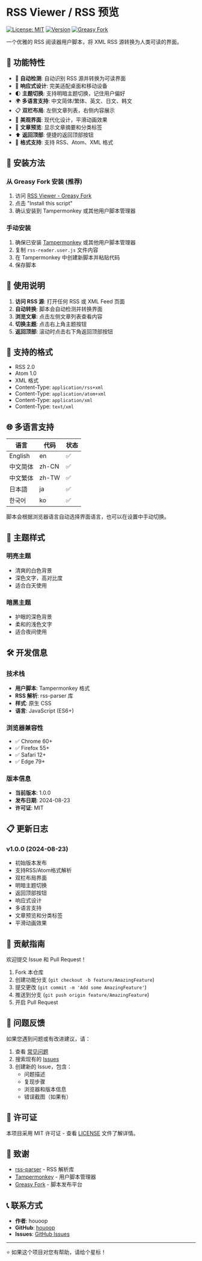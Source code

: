 # RSS Viewer / RSS 预览

[![License: MIT](https://img.shields.io/badge/License-MIT-yellow.svg)](https://opensource.org/licenses/MIT)
[![Version](https://img.shields.io/badge/version-1.0.0-blue.svg)](https://github.com/houoop/rss-viewer)
[![Greasy Fork](https://img.shields.io/badge/Greasy%20Fork-published-green.svg)](https://greasyfork.org/)

一个优雅的 RSS 阅读器用户脚本，将 XML RSS 源转换为人类可读的界面。

## 🌟 功能特性

- 🔄 **自动检测**: 自动识别 RSS 源并转换为可读界面
- 📱 **响应式设计**: 完美适配桌面和移动设备
- 🌓 **主题切换**: 支持明暗主题切换，记住用户偏好
- 🌍 **多语言支持**: 中文简体/繁体、英文、日文、韩文
- 📋 **双栏布局**: 左侧文章列表，右侧内容展示
- 🎨 **美观界面**: 现代化设计，平滑动画效果
- 🔖 **文章预览**: 显示文章摘要和分类标签
- ⬆️ **返回顶部**: 便捷的返回顶部按钮
- 📜 **格式支持**: 支持 RSS、Atom、XML 格式

## 🚀 安装方法

### 从 Greasy Fork 安装 (推荐)

1. 访问 [RSS Viewer - Greasy Fork](https://greasyfork.org/)
2. 点击 "Install this script"
3. 确认安装到 Tampermonkey 或其他用户脚本管理器

### 手动安装

1. 确保已安装 [Tampermonkey](https://www.tampermonkey.net/) 或其他用户脚本管理器
2. 复制 `rss-reader.user.js` 文件内容
3. 在 Tampermonkey 中创建新脚本并粘贴代码
4. 保存脚本

## 📖 使用说明

1. **访问 RSS 源**: 打开任何 RSS 或 XML Feed 页面
2. **自动转换**: 脚本会自动检测并转换界面
3. **浏览文章**: 点击左侧文章列表查看内容
4. **切换主题**: 点击右上角主题按钮
5. **返回顶部**: 滚动时点击右下角返回顶部按钮

## 🎯 支持的格式

- RSS 2.0
- Atom 1.0
- XML 格式
- Content-Type: `application/rss+xml`
- Content-Type: `application/atom+xml`
- Content-Type: `application/xml`
- Content-Type: `text/xml`

## 🌐 多语言支持

| 语言 | 代码 | 状态 |
|------|------|------|
| English | en | ✅ |
| 中文简体 | zh-CN | ✅ |
| 中文繁体 | zh-TW | ✅ |
| 日本語 | ja | ✅ |
| 한국어 | ko | ✅ |

脚本会根据浏览器语言自动选择界面语言，也可以在设置中手动切换。

## 🎨 主题样式

### 明亮主题
- 清爽的白色背景
- 深色文字，高对比度
- 适合白天使用

### 暗黑主题
- 护眼的深色背景
- 柔和的浅色文字
- 适合夜间使用

## 🛠️ 开发信息

### 技术栈
- **用户脚本**: Tampermonkey 格式
- **RSS 解析**: rss-parser 库
- **样式**: 原生 CSS
- **语言**: JavaScript (ES6+)

### 浏览器兼容性
- ✅ Chrome 60+
- ✅ Firefox 55+
- ✅ Safari 12+
- ✅ Edge 79+

### 版本信息
- **当前版本**: 1.0.0
- **发布日期**: 2024-08-23
- **许可证**: MIT

## 📋 更新日志

### v1.0.0 (2024-08-23)
- 初始版本发布
- 支持RSS/Atom格式解析
- 双栏布局界面
- 明暗主题切换
- 返回顶部按钮
- 响应式设计
- 多语言支持
- 文章预览和分类标签
- 平滑动画效果

## 🤝 贡献指南

欢迎提交 Issue 和 Pull Request！

1. Fork 本仓库
2. 创建功能分支 (`git checkout -b feature/AmazingFeature`)
3. 提交更改 (`git commit -m 'Add some AmazingFeature'`)
4. 推送到分支 (`git push origin feature/AmazingFeature`)
5. 开启 Pull Request

## 🐛 问题反馈

如果您遇到问题或有改进建议，请：

1. 查看 [常见问题](#常见问题)
2. 搜索现有的 [Issues](https://github.com/houoop/rss-viewer/issues)
3. 创建新的 Issue，包含：
   - 问题描述
   - 复现步骤
   - 浏览器和版本信息
   - 错误截图（如果有）

## 📄 许可证

本项目采用 MIT 许可证 - 查看 [LICENSE](LICENSE) 文件了解详情。

## 🙏 致谢

- [rss-parser](https://github.com/rbren/rss-parser) - RSS 解析库
- [Tampermonkey](https://www.tampermonkey.net/) - 用户脚本管理器
- [Greasy Fork](https://greasyfork.org/) - 脚本发布平台

## 📞 联系方式

- **作者**: houoop
- **GitHub**: [houoop](https://github.com/houoop)
- **Issues**: [GitHub Issues](https://github.com/houoop/rss-viewer/issues)

---

⭐ 如果这个项目对您有帮助，请给个星标！